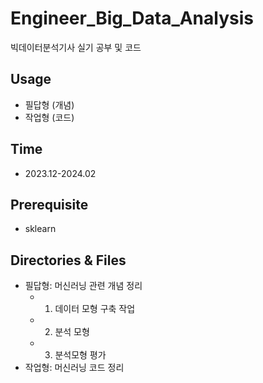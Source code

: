 # Engineer_Big_Data_Analysis
빅데이터분석기사 실기 공부 및 코드

## Usage
* 필답형 (개념)
* 작업형 (코드)

## Time
* 2023.12-2024.02

## Prerequisite
* sklearn

## Directories & Files
* 필답형: 머신러닝 관련 개념 정리
  * 1. 데이터 모형 구축 작업
  * 2. 분석 모형
  * 3. 분석모형 평가
* 작업형: 머신러닝 코드 정리